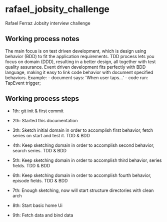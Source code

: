# rafael_jobsity_challenge

Rafael Ferraz Jobsity interview challenge

## Working process notes
  
  The main focus is on test driven development, which is design using behavior (BDD) to fit the 
  application requirements.
  TDD process lets you focus on domain (DDD), resulting in a better design, all together with test 
  quality assurance. 
  Event driven development fits perfectly with BDD language, making it easy to link code behavior 
  with document specified behaviors. Example: 
      - document says: 'When user taps...' 
      - code run: TapEvent trigger; 


## Working process steps

- 1th: 
  git init & first commit
  
- 2th: 
  Started this documentation 
  
- 3th:
  Sketch initial domain in order to accomplish first behavior, fetch series on start and test it.
  TDD & BDD

- 4th:
  Keep sketching domain in order to accomplish second behavior, search series.
  TDD & BDD

- 5th:
  Keep sketching domain in order to accomplish third behavior, series fields.
  TDD & BDD

- 6th:
  Keep sketching domain in order to accomplish fourth behavior, episode fields.
  TDD & BDD

- 7th:
  Enough sketching, now will start structure directories with clean arch
  
- 8th:
  Start basic home Ui
  
- 9th:
  Fetch data and bind data
